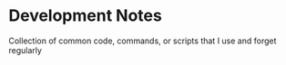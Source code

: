 # Development Notes

Collection of common code, commands, or scripts that I use and forget regularly


